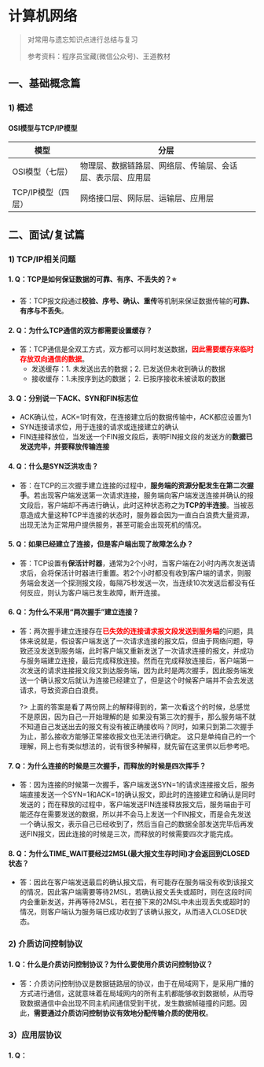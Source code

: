 # 计算机网络

> 对常用与遗忘知识点进行总结与复习
>
> 参考资料：程序员宝藏(微信公众号)、王道教材

## 一、基础概念篇

### 1) 概述

#### OSI模型与TCP/IP模型

| 模型               | 分层                                                       |
| ------------------ | ---------------------------------------------------------- |
| OSI模型（七层）    | 物理层、数据链路层、网络层、传输层、会话层、表示层、应用层 |
| TCP/IP模型（四层） | 网络接口层、网际层、运输层、应用层                         |



## 二、面试/复试篇

### 1) TCP/IP相关问题

#### 1. Q：TCP是如何保证数据的可靠、有序、不丢失的？:star:

- 答：TCP报文段通过**校验、序号、确认、重传**等机制来保证数据传输的**可靠、有序与不丢失**。

#### 2. Q：为什么TCP通信的双方都需要设置缓存？

- 答：TCP通信是全双工方式，双方都可以同时发送数据，<font color="red">**因此需要缓存来临时存放双向通信的数据**</font>。
  - 发送缓存：1.  未发送出去的数据；2. 已发送但未收到确认的数据
  - 接收缓存：1.未按序到达的数据； 2. 已按序接收未被读取的数据

#### 3. Q：分别说一下ACK、SYN和FIN标志位

- ACK确认位，ACK=1时有效，在连接建立后的数据传输中，ACK都应设置为1
- SYN连接请求位，用于连接的请求或连接建立的确认
- FIN连接释放位，当发送一个FIN报文段后，表明FIN报文段的发送方的**数据已发送完毕，并要释放传输连接**

#### 4. Q：什么是SYN泛洪攻击？

- 答：在TCP的三次握手建立连接的过程中，**服务端的资源分配发生在第二次握手**。若出现客户端发送第一次请求连接，服务端向客户端发送连接并确认的报文段后，客户端却不再进行确认，此时这种状态称之为**TCP的半连接**。当被恶意造成大量这种TCP半连接的状态时，服务器会因为一直白白浪费大量资源，出现无法为正常用户提供服务，甚至可能会出现死机的情况。

#### 5. Q：如果已经建立了连接，但是客户端出现了故障怎么办？

- 答：TCP设置有**保活计时器**，通常为2个小时，当客户端在2小时内再次发送请求后，会将保活计时器进行重置。若2个小时都没有收到客户端的请求，则服务端会发送一个探测报文段，每隔75秒发送一次，当连续10次发送后都没有任何反应，则认为客户端已发生故障，断开连接。

#### 6. Q：为什么不采用“两次握手”建立连接？

- 答：两次握手建立连接存在<font color="red">**已失效的连接请求报文段发送到服务端**</font>的问题，具体来说就是，假设客户端发送了一次请求连接的报文后，但由于网络问题，导致还没发送到服务端，此时客户端又重新发送了一次请求连接的报文，并成功与服务端建立连接，最后完成释放连接。然而在完成释放连接后，客户端第一次发送的请求连接报文段又到达服务端，因为此时是两次握手，因此服务端发送一个确认报文后就认为连接已经建立了，但是这个时候客户端并不会去发送请求，导致资源白白浪费。

  ?> 上面的答案是看了两份网上的解释得到的，第一次看这个的时候，总感觉不是原因，因为自己一开始理解的是 如果没有第三次的握手，那么服务端不就不知道自己发送出去的报文有没有被正确接收吗？同时，如果只到第二次握手为止，那么接收方能够正常接收报文也无法进行确定。 这只是单纯自己的一个理解，网上也有类似想法的，说有很多种解释，就先留在这里供以后参考吧。

#### 7. Q：为什么连接的时候是三次握手，而释放的时候是四次挥手？

- 答：因为连接的时候第一次握手，客户端发送SYN=1的请求连接报文后，服务端直接发送一个SYN=1和ACK=1的确认报文，即此时的连接建立和确认是同时发送的；而在释放的过程中，客户端发送FIN连接释放报文后，服务端由于可能还存在需要发送的数据，所以并不会马上发送一个FIN报文，而是会先发送一个确认报文，表示自己已经收到了，然后当自己的数据全部发送完毕后再发送FIN报文，因此连接的时候是三次，而释放的时候需要四次才能完成。

#### 8. Q：为什么TIME_WAIT要经过2MSL(最大报文生存时间)才会返回到CLOSED状态？

- 答：因此在客户端发送最后的确认报文后，有可能存在服务端没有收到该报文的情况，因此客户端需要等待2MSL，若确认报文丢失或超时，则在这段时间内会重新发送，并再等待2MSL，若在接下来的2MSL中未出现丢失或超时的情况，则客户端认为服务端已成功收到了该确认报文，从而进入CLOSED状态。

### 2) 介质访问控制协议

#### 1. Q：什么是介质访问控制协议？为什么要使用介质访问控制协议？

- 答：介质访问控制协议是数据链路层的协议，由于在局域网下，是采用广播的方式进行通信，这就意味着在局域网内的所有主机都能够收到数据帧，从而导致数据通信中会出现不同主机间通信受到干扰，发生数据帧碰撞的问题。因此，**需要通过介质访问控制协议有效地分配传输介质的使用权**。

### 3）应用层协议

#### 1. Q：